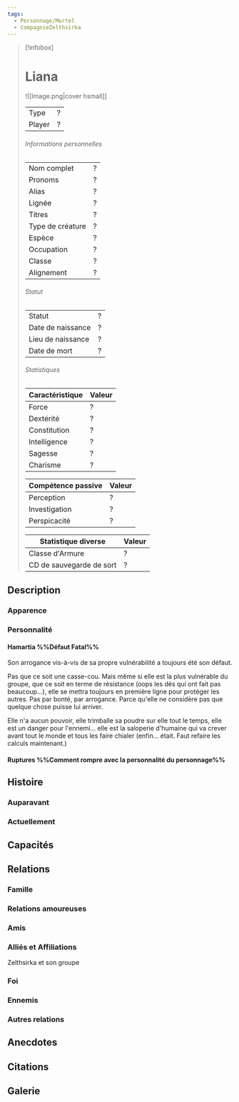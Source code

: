 ```yaml
---
tags:
  - Personnage/Mortel
  - CompagnieZelthsirka
---
```

> [!infobox]
> # Liana
> ![[Image.png|cover hsmall]]
> 
> |||
> | ---- | ---- |
> | Type | ? |
> | Player | ? |
> ###### Informations personnelles
> |||
> | ---- | ---- |
> | Nom complet | ? |
> | Pronoms | ? |
> | Alias | ? |
> | Lignée | ? |
> | Titres | ? |
> | Type de créature | ? |
> | Espèce | ? |
> | Occupation | ? |
> | Classe | ? |
> | Alignement | ? |
> ###### Statut
> |||
> | ---- | ---- |
> | Statut | ? |
> | Date de naissance | ? |
> | Lieu de naissance | ? |
> | Date de mort | ? |
> ###### Statistiques
> | Caractéristique | Valeur |
> | ---- | ---- |
> | Force | ? |
> | Dextérité | ? |
> | Constitution | ? |
> | Intelligence | ? |
> | Sagesse | ? |
> | Charisme | ? |
> 
> | Compétence passive | Valeur |
> | ---- | ---- |
> | Perception | ? |
> | Investigation | ? |
> | Perspicacité | ? |
> 
> | Statistique diverse | Valeur |
> | ---- | ---- |
> | Classe d'Armure | ? |
> | CD de sauvegarde de sort | ? |

## Description
### Apparence

### Personnalité

#### Hamartia %%Défaut Fatal%%
Son arrogance vis-à-vis de sa propre vulnérabilité a toujours été son défaut.

Pas que ce soit une casse-cou. Mais même si elle est la plus vulnérable du groupe, que ce soit en terme de résistance (oops les dés qui ont fait pas beaucoup...), elle se mettra toujours en première ligne pour protéger les autres. Pas par bonté, par arrogance. Parce qu'elle ne considère pas que quelque chose puisse lui arriver.

Elle n'a aucun pouvoir, elle trimballe sa poudre sur elle tout le temps, elle est un danger pour l'ennemi... elle est la saloperie d'humaine qui va crever avant tout le monde et tous les faire chialer (enfin... était. Faut refaire les calculs maintenant.)

#### Ruptures %%Comment rompre avec la personnalité du personnage%%

## Histoire

### Auparavant

### Actuellement

## Capacités

## Relations
### Famille
### Relations amoureuses
### Amis
### Alliés et Affiliations
Zelthsirka et son groupe
### Foi
### Ennemis
### Autres relations

## Anecdotes

## Citations

## Galerie